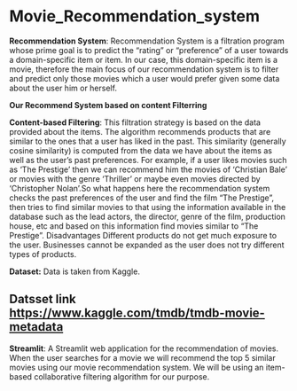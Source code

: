 # Movie_Recommendation_system

**Recommendation System**:
                      Recommendation System is a filtration program whose prime goal is to predict the “rating” or “preference” of a user towards a domain-specific item or item. In our case, this domain-specific item is a movie, therefore the main focus of our recommendation system is to filter and predict only those movies which a user would prefer given some data about the user him or herself.
                      
**Our Recommend System based on content Filterring**

**Content-based Filtering**:
    This filtration strategy is based on the data provided about the items. The algorithm recommends products that are similar to the ones that a user has liked in the past. This similarity (generally cosine similarity) is computed from the data we have about the items as well as the user’s past preferences.
    For example, if a user likes movies such as ‘The Prestige’ then we can recommend him the movies of ‘Christian Bale’ or movies with the genre ‘Thriller’ or maybe even movies directed by ‘Christopher Nolan’.So what happens here the recommendation system checks the past preferences of the user and find the film “The Prestige”, then tries to find similar movies to that using the information available in the database such as the lead actors, the director, genre of the film, production house, etc and based on this information find movies similar to “The Prestige”.
    Disadvantages
        Different products do not get much exposure to the user.
        Businesses cannot be expanded as the user does not try different types of products.
 
 
 **Dataset:**
 Data is taken from Kaggle.
 ## Datsset link https://www.kaggle.com/tmdb/tmdb-movie-metadata
 
 **Streamlit**:
 A Streamlit web application for the recommendation of movies. When the user searches for a movie we will recommend
the top 5 similar movies using our movie recommendation system. We will be using an item-based collaborative filtering
algorithm for our purpose.


 
